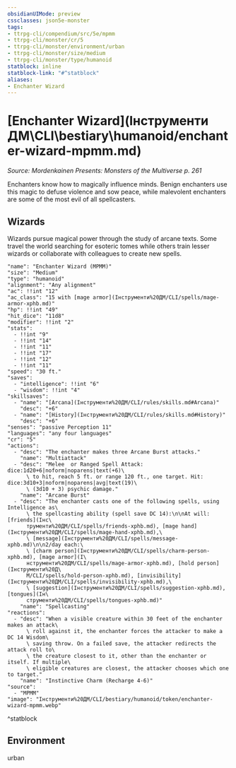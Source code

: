 ```yaml
---
obsidianUIMode: preview
cssclasses: json5e-monster
tags:
- ttrpg-cli/compendium/src/5e/mpmm
- ttrpg-cli/monster/cr/5
- ttrpg-cli/monster/environment/urban
- ttrpg-cli/monster/size/medium
- ttrpg-cli/monster/type/humanoid
statblock: inline
statblock-link: "#^statblock"
aliases:
- Enchanter Wizard
---
```

# [Enchanter Wizard](Інструменти ДМ\CLI\bestiary\humanoid/enchanter-wizard-mpmm.md)
*Source: Mordenkainen Presents: Monsters of the Multiverse p. 261*  

Enchanters know how to magically influence minds. Benign enchanters use this magic to defuse violence and sow peace, while malevolent enchanters are some of the most evil of all spellcasters.

## Wizards

Wizards pursue magical power through the study of arcane texts. Some travel the world searching for esoteric tomes while others train lesser wizards or collaborate with colleagues to create new spells.

```statblock
"name": "Enchanter Wizard (MPMM)"
"size": "Medium"
"type": "humanoid"
"alignment": "Any alignment"
"ac": !!int "12"
"ac_class": "15 with [mage armor](Інструменти%20ДМ/CLI/spells/mage-armor-xphb.md)"
"hp": !!int "49"
"hit_dice": "11d8"
"modifier": !!int "2"
"stats":
  - !!int "9"
  - !!int "14"
  - !!int "11"
  - !!int "17"
  - !!int "12"
  - !!int "11"
"speed": "30 ft."
"saves":
  - "intelligence": !!int "6"
  - "wisdom": !!int "4"
"skillsaves":
  - "name": "[Arcana](Інструменти%20ДМ/CLI/rules/skills.md#Arcana)"
    "desc": "+6"
  - "name": "[History](Інструменти%20ДМ/CLI/rules/skills.md#History)"
    "desc": "+6"
"senses": "passive Perception 11"
"languages": "any four languages"
"cr": "5"
"actions":
  - "desc": "The enchanter makes three Arcane Burst attacks."
    "name": "Multiattack"
  - "desc": "Melee  or Ranged Spell Attack: dice:1d20+6|noform|noparens|text(+6)\
      \ to hit, reach 5 ft. or range 120 ft., one target. Hit: dice:3d10+3|noform|noparens|avg|text(19)\
      \ (3d10 + 3) psychic damage."
    "name": "Arcane Burst"
  - "desc": "The enchanter casts one of the following spells, using Intelligence as\
      \ the spellcasting ability (spell save DC 14):\n\nAt will: [friends](Інс\
      трументи%20ДМ/CLI/spells/friends-xphb.md), [mage hand](Інструменти%20ДМ/CLI/spells/mage-hand-xphb.md),\
      \ [message](Інструменти%20ДМ/CLI/spells/message-xphb.md)\n\n2/day each:\
      \ [charm person](Інструменти%20ДМ/CLI/spells/charm-person-xphb.md), [mage armor](І\
      нструменти%20ДМ/CLI/spells/mage-armor-xphb.md), [hold person](Інструменти%20Д\
      М/CLI/spells/hold-person-xphb.md), [invisibility](Інструменти%20ДМ/CLI/spells/invisibility-xphb.md),\
      \ [suggestion](Інструменти%20ДМ/CLI/spells/suggestion-xphb.md), [tongues](Ін\
      струменти%20ДМ/CLI/spells/tongues-xphb.md)"
    "name": "Spellcasting"
"reactions":
  - "desc": "When a visible creature within 30 feet of the enchanter makes an attack\
      \ roll against it, the enchanter forces the attacker to make a DC 14 Wisdom\
      \ saving throw. On a failed save, the attacker redirects the attack roll to\
      \ the creature closest to it, other than the enchanter or itself. If multiple\
      \ eligible creatures are closest, the attacker chooses which one to target."
    "name": "Instinctive Charm (Recharge 4-6)"
"source":
  - "MPMM"
"image": "Інструменти%20ДМ/CLI/bestiary/humanoid/token/enchanter-wizard-mpmm.webp"
```
^statblock

## Environment

urban
